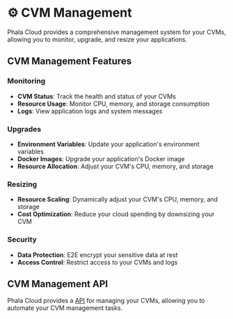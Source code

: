 # ⚙️ CVM Management

Phala Cloud provides a comprehensive management system for your CVMs, allowing you to monitor, upgrade, and resize your applications.

## CVM Management Features

### Monitoring

* **CVM Status**: Track the health and status of your CVMs
* **Resource Usage**: Monitor CPU, memory, and storage consumption
* **Logs**: View application logs and system messages

### Upgrades

* **Environment Variables**: Update your application's environment variables
* **Docker Images**: Upgrade your application's Docker image
* **Resource Allocation**: Adjust your CVM's CPU, memory, and storage

### Resizing

* **Resource Scaling**: Dynamically adjust your CVM's CPU, memory, and storage
* **Cost Optimization**: Reduce your cloud spending by downsizing your CVM

### Security

* **Data Protection**: E2E encrypt your sensitive data at rest
* **Access Control**: Restrict access to your CVMs and logs

## CVM Management API

Phala Cloud provides a [API](https://cloud-api.phala.network/docs) for managing your CVMs, allowing you to automate your CVM management tasks.
